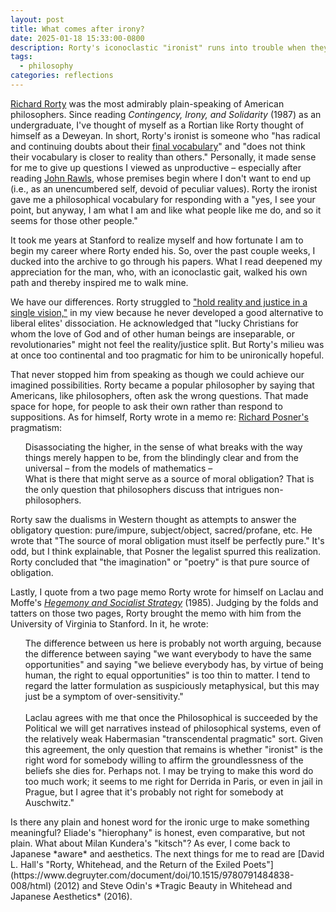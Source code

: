 ```yaml
---
layout: post
title: What comes after irony?
date: 2025-01-18 15:33:00-0800
description: Rorty's iconoclastic "ironist" runs into trouble when they want to create something people can act on.
tags:
  - philosophy
categories: reflections
---
```

[Richard Rorty](https://plato.stanford.edu/entries/rorty/) was the most admirably plain-speaking of American philosophers. Since reading *Contingency, Irony, and Solidarity* (1987) as an undergraduate, I've thought of myself as a Rortian like Rorty thought of himself as a Deweyan. In short, Rorty's ironist is someone who "has radical and continuing doubts about their [final vocabulary](https://en.wikipedia.org/wiki/Vocabulary#Final_vocabulary "Vocabulary")" and "does not think their vocabulary is closer to reality than others." Personally, it made sense for me to give up questions I viewed as unproductive – especially after reading [John Rawls](https://en.wikipedia.org/wiki/John_Rawls#Philosophical_thought), whose premises begin where I don't want to end up (i.e., as an unencumbered self, devoid of peculiar values). Rorty the ironist gave me a philosophical vocabulary for responding with a "yes, I see your point, but anyway, I am what I am and like what people like me do, and so it seems for those other people."

It took me years at Stanford to realize myself and how fortunate I am to begin my career where Rorty ended his. So, over the past couple weeks, I ducked into the archive to go through his papers. What I read deepened my appreciation for the man, who, with an iconoclastic gait, walked his own path and thereby inspired me to walk mine.

We have our differences. Rorty struggled to ["hold reality and justice in a single vision,"](https://cdclv.unlv.edu/pragmatism/rorty_orchids.html) in my view because he never developed a good alternative to liberal elites' dissociation. He acknowledged that "lucky Christians for whom the love of God and of other human beings are inseparable, or revolutionaries" might not feel the reality/justice split. But Rorty's milieu was at once too continental and too pragmatic for him to be unironically hopeful.

That never stopped him from speaking as though we could achieve our imagined possibilities. Rorty became a popular philosopher by saying that Americans, like philosophers, often ask the wrong questions. That made space for hope, for people to ask their own rather than respond to suppositions. As for himself, Rorty wrote in a memo re: [Richard Posner's](https://en.wikipedia.org/wiki/Richard_Posner) pragmatism:
<ul>
Disassociating the higher, in the sense of what breaks with the way things merely happen to be, from the blindingly clear and from the universal – from the models of mathematics –<br>What is there that might serve as a source of moral obligation? That is the only question that philosophers discuss that intrigues non-philosophers.
</ul>
Rorty saw the dualisms in Western thought as attempts to answer the obligatory question: pure/impure, subject/object, sacred/profane, etc. He wrote that "The source of moral obligation must itself be perfectly pure." It's odd, but I think explainable, that Posner the legalist spurred this realization. Rorty concluded that "the imagination" or "poetry" is that pure source of obligation.

Lastly, I quote from a two page memo Rorty wrote for himself on Laclau and Moffe's [*Hegemony and Socialist Strategy*](https://en.wikipedia.org/wiki/Hegemony_and_Socialist_Strategy) (1985). Judging by the folds and tatters on those two pages, Rorty brought the memo with him from the University of Virginia to Stanford. In it, he wrote:
<ul>
The difference between us here is probably not worth arguing, because the difference between saying "we want everybody to have the same opportunities" and saying "we believe everybody has, by virtue of being human, the right to equal opportunities" is too thin to matter. I tend to regard the latter formulation as suspiciously metaphysical, but this may just be a symptom of over-sensitivity."
<br><br>
Laclau agrees with me that once the Philosophical is succeeded by the Political we will get narratives instead of philosophical systems, even of the relatively weak Habermasian "transcendental pragmatic" sort. Given this agreement, the only question that remains is whether "ironist" is the right word for somebody willing to affirm the groundlessness of the beliefs she dies for. Perhaps not. I may be trying to make this word do too much work; it seems to me right for Derrida in Paris, or even in jail in Prague, but I agree that it's probably not right for somebody at Auschwitz."
</ul>
Is there any plain and honest word for the ironic urge to make something meaningful? Eliade's "hierophany" is honest, even comparative, but not plain. What about Milan Kundera's "kitsch"? As ever, I come back to Japanese *aware* and aesthetics. The next things for me to read are [David L. Hall's "Rorty, Whitehead, and the Return of the Exiled Poets"](https://www.degruyter.com/document/doi/10.1515/9780791484838-008/html) (2012) and Steve Odin's *Tragic Beauty in Whitehead and Japanese Aesthetics* (2016).
